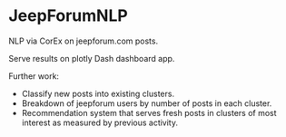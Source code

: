 # JeepForumNLP
NLP via CorEx on jeepforum.com posts.

Serve results on plotly Dash dashboard app.

Further work:

* Classify new posts into existing clusters.
* Breakdown of jeepforum users by number of posts in each cluster.
* Recommendation system that serves fresh posts in clusters of most interest as measured by previous activity.
